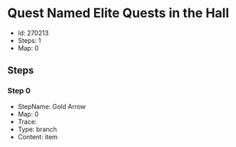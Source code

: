 # Quest Named Elite Quests in the Hall

- Id: 270213
- Steps: 1
- Map: 0

## Steps

### Step 0
- StepName:  Gold Arrow
- Map:  0
- Trace:  
- Type:  branch
- Content:  item


